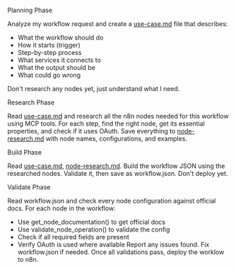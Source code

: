 Planning Phase

Analyze my workflow request and create a [use-case.md](http://use-case.md/) file that describes:

- What the workflow should do
- How it starts (trigger)
- Step-by-step process
- What services it connects to
- What the output should be
- What could go wrong

Don't research any nodes yet, just understand what I need.

Research Phase

Read [use-case.md](http://use-case.md/) and research all the n8n nodes needed for this workflow using MCP tools.
For each step, find the right node, get its essential properties, and check if it uses OAuth.
Save everything to [node-research.md](http://node-research.md/) with node names, configurations, and examples.

Build Phase

Read [use-case.md](http://use-case.md/), [node-research.md](http://node-research.md/).
Build the workflow JSON using the researched nodes.
Validate it, then save as workflow.json.
Don't deploy yet.

Validate Phase

Read workflow.json and check every node configuration against official docs.
For each node in the workflow:

- Use get_node_documentation() to get official docs
- Use validate_node_operation() to validate the config
- Check if all required fields are present
- Verify OAuth is used where available
Report any issues found. Fix workflow.json if needed.
Once all validations pass, deploy the worklow to n8n.